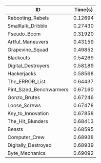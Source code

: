 |ID|Time(s)|
|-|-|
|Rebooting_Rebels|0.12694|
|Smalltalk_Dribble|0.27430|
|Pseudo_Boom|0.31920|
|Artful_Maneuvers|0.43159|
|Grapevine_Squad|0.49852|
|Blackouts|0.54269|
|Digital_Destroyers|0.58189|
|Hackerjacks|0.58568|
|The_ERROR_List|0.64437|
|Pint_Sized_Benchwarmers|0.67160|
|Gonzo_Brutes|0.67246|
|Loose_Screws|0.67478|
|Key_to_Innovation|0.67858|
|The_Hit_Blunders|0.68413|
|Beasts|0.68595|
|Computer_Crew|0.68938|
|Digitally_Destroyed|0.68939|
|Byte_Mechanics|0.69092|
